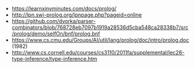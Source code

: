 
- https://learnxinyminutes.com/docs/prolog/
- http://lpn.swi-prolog.org/lpnpage.php?pageid=online
- https://github.com/dvorka/parser-combinators/blob/768728eb7097b1919a28536d5cba548ca28338b7/src/prolog/demo/selfOn/bnf/prolog.bnf
- https://www.cs.cmu.edu/Groups/AI/util/lang/prolog/doc/intro/prolog.doc (1982)
- http://www.cs.cornell.edu/courses/cs3110/2011fa/supplemental/lec26-type-inference/type-inference.htm
